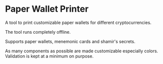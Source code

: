 # Paper Wallet Printer

A tool to print customizable paper wallets for different cryptocurrencies.

The tool runs completely offline.

Supports paper wallets, menemonic cards and shamir's secrets.

As many components as possible are made customizable especially colors. Validation is kept at a minimum on purpose.
